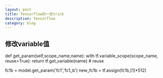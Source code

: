 ```yaml
---
layout: post
title: Tensorflow的一些trick
description: Tensorflow
category: blog
---
```


## 修改variable值

def get_param(self,scope_name,name):
  with tf.variable_scope(scope_name, reuse=True):
    return tf.get_variable(name)  # reuse
 
fc1b = model.get_param('fc1','fc1_b')
new_fc1b = tf.assign(fc1b,[1]*512)

 



[LinChaohui]:    http://www.linchaohui.cn  "LinChaohui"

